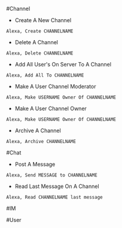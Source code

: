 #Channel

* Create A New Channel

```
Alexa, Create CHANNELNAME
```

* Delete A Channel

```
Alexa, Delete CHANNELNAME
```

* Add All User's On Server To A Channel

```
Alexa, Add All To CHANNELNAME
```

* Make A User Channel Moderator

```
Alexa, Make USERNAME Owner Of CHANNELNAME
```

* Make A User Channel Owner

```
Alexa, Make USERNAME Owner Of CHANNELNAME
```

* Archive A Channel

```
Alexa, Archive CHANNELNAME
```

#Chat

* Post A Message

```
Alexa, Send MESSAGE to CHANNELNAME
```

* Read Last Message On A Channel

```
Alexa, Read CHANNELNAME last message
```


#IM

#User
